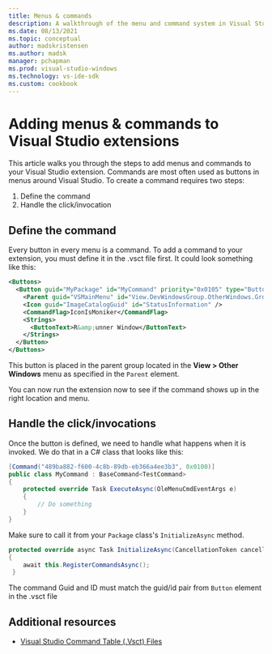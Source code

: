```yaml
---
title: Menus & commands
description: A walkthrough of the menu and command system in Visual Studio.
ms.date: 08/13/2021
ms.topic: conceptual
author: madskristensen
ms.author: madsk
manager: pchapman
ms.prod: visual-studio-windows
ms.technology: vs-ide-sdk
ms.custom: cookbook
---
```

# Adding menus & commands to Visual Studio extensions
This article walks you through the steps to add menus and commands to your Visual Studio extension. Commands are most often used as buttons in menus around Visual Studio. To create a command requires two steps:

1. Define the command
2. Handle the click/invocation

## Define the command
Every button in every menu is a command. To add a command to your extension, you must define it in the .vsct file first. It could look something like this:

```xml
<Buttons>
  <Button guid="MyPackage" id="MyCommand" priority="0x0105" type="Button">
    <Parent guid="VSMainMenu" id="View.DevWindowsGroup.OtherWindows.Group1"/>
    <Icon guid="ImageCatalogGuid" id="StatusInformation" />
    <CommandFlag>IconIsMoniker</CommandFlag>
    <Strings>
      <ButtonText>R&amp;unner Window</ButtonText>
    </Strings>
  </Button>
</Buttons>
```

This button is placed in the parent group located in the **View > Other Windows** menu as specified in the `Parent` element.

You can now run the extension now to see if the command shows up in the right location and menu.

## Handle the click/invocations
Once the button is defined, we need to handle what happens when it is invoked. We do that in a C# class that looks like this:

```csharp
[Command("489ba882-f600-4c8b-89db-eb366a4ee3b3", 0x0100)]
public class MyCommand : BaseCommand<TestCommand>
{
    protected override Task ExecuteAsync(OleMenuCmdEventArgs e)
    {
        // Do something
    }
}
```

Make sure to call it from your `Package` class's `InitializeAsync` method.

```csharp
protected override async Task InitializeAsync(CancellationToken cancellationToken, IProgress<ServiceProgressData> progress)
{
    await this.RegisterCommandsAsync();
 }    
```

The command Guid and ID must match the guid/id pair from `Button` element in the .vsct file

## Additional resources

* [Visual Studio Command Table (.Vsct) Files](../../internals/visual-studio-command-table-dot-vsct-files.md)
